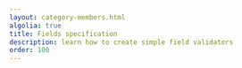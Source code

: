 ```yaml
---
layout: category-members.html
algolia: true
title: Fields specification
description: learn how to create simple field validators
order: 100
---
```

